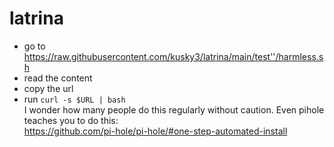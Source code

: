 # latrina

* go to https://raw.githubusercontent.com/kusky3/latrina/main/test''/harmless.sh
* read the content
* copy the url  
* run `curl -s $URL | bash`   
I wonder how many people do this regularly without caution.
Even pihole teaches you to do this:  
https://github.com/pi-hole/pi-hole/#one-step-automated-install
